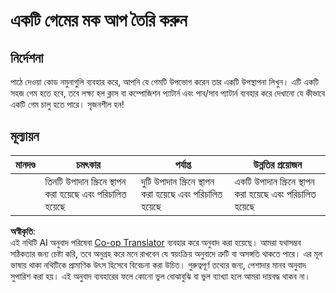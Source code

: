 <!--
CO_OP_TRANSLATOR_METADATA:
{
  "original_hash": "009bdedee9cc82988264be8cb31f9bf4",
  "translation_date": "2025-08-25T22:33:07+00:00",
  "source_file": "6-space-game/1-introduction/assignment.md",
  "language_code": "bn"
}
-->
# একটি গেমের মক আপ তৈরি করুন

## নির্দেশনা

পাঠে দেওয়া কোড নমুনাগুলি ব্যবহার করে, আপনি যে গেমটি উপভোগ করেন তার একটি উপস্থাপনা লিখুন। এটি একটি সহজ গেম হতে হবে, তবে লক্ষ্য হল ক্লাস বা কম্পোজিশন প্যাটার্ন এবং পাব/সাব প্যাটার্ন ব্যবহার করে দেখানো যে কীভাবে একটি গেম চালু হতে পারে। সৃজনশীল হন!

## মূল্যায়ন

| মানদণ্ড | চমৎকার                                               | পর্যাপ্ত                                              | উন্নতির প্রয়োজন                                   |
| -------- | ------------------------------------------------------- | ----------------------------------------------------- | --------------------------------------------------- |
|          | তিনটি উপাদান স্ক্রিনে স্থাপন করা হয়েছে এবং পরিচালিত হয়েছে | দুটি উপাদান স্ক্রিনে স্থাপন করা হয়েছে এবং পরিচালিত হয়েছে | একটি উপাদান স্ক্রিনে স্থাপন করা হয়েছে এবং পরিচালিত হয়েছে |

**অস্বীকৃতি**:  
এই নথিটি AI অনুবাদ পরিষেবা [Co-op Translator](https://github.com/Azure/co-op-translator) ব্যবহার করে অনুবাদ করা হয়েছে। আমরা যথাসম্ভব সঠিকতার জন্য চেষ্টা করি, তবে অনুগ্রহ করে মনে রাখবেন যে স্বয়ংক্রিয় অনুবাদে ত্রুটি বা অসঙ্গতি থাকতে পারে। এর মূল ভাষায় থাকা নথিটিকে প্রামাণিক উৎস হিসেবে বিবেচনা করা উচিত। গুরুত্বপূর্ণ তথ্যের জন্য, পেশাদার মানব অনুবাদ সুপারিশ করা হয়। এই অনুবাদ ব্যবহারের ফলে কোনো ভুল বোঝাবুঝি বা ভুল ব্যাখ্যা হলে আমরা দায়বদ্ধ থাকব না।
